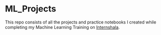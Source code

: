# ML_Projects
This repo consists of all the projects and practice notebooks I created while completing my Machine Learning Training on [Internshala](https://internshala.com/).
